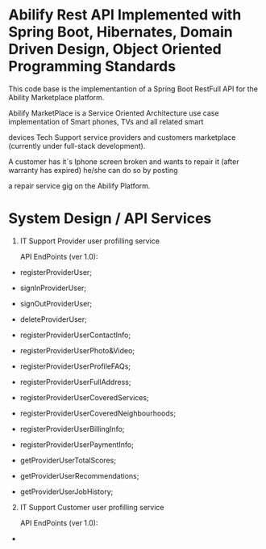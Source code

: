 # Abilify Rest API Implemented with Spring Boot, Hibernates, Domain Driven Design, Object Oriented Programming Standards

This code base is the implementantion of a Spring Boot RestFull API for the Ability Marketplace platform.

Abilify MarketPlace is a Service Oriented Architecture use case implementation of Smart phones, TVs and all related smart 

devices Tech Support service providers and customers marketplace (currently under full-stack development).

A customer has it´s Iphone screen broken and wants to repair it (after warranty has expired) he/she can do so by posting

a repair service gig on the Abilify Platform.

# System Design / API Services

1) IT Support Provider user profilling service

   API EndPoints (ver 1.0):

- registerProviderUser;              
- signInProviderUser;
- signOutProviderUser;
- deleteProviderUser;

- registerProviderUserContactInfo;
- registerProviderUserPhoto&Video;
- registerProviderUserProfileFAQs;
- registerProviderUserFullAddress;

- registerProviderUserCoveredServices;
- registerProviderUserCoveredNeighbourhoods;

- registerProviderUserBillingInfo;
- registerProviderUserPaymentInfo;

- getProviderUserTotalScores;
- getProviderUserRecommendations;
- getProviderUserJobHistory;

2) IT Support Customer user profilling service

   API EndPoints (ver 1.0):

-
